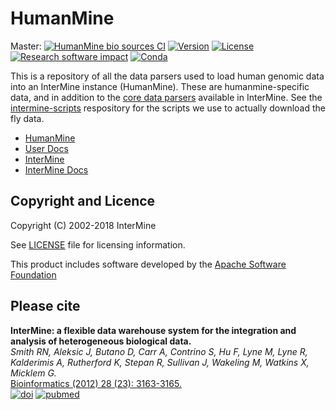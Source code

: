 HumanMine
============

Master: [![HumanMine bio sources CI](https://github.com/intermine/humanmine-bio-sources/workflows/HumanMine%20bio%20sources%20CI/badge.svg?branch=master)](https://github.com/intermine/humanmine-bio-sources/workflows/HumanMine%20bio%20sources%20CI)
[![Version](http://img.shields.io/badge/version-2.0.0-blue.svg?style=flat)](https://github.com/intermine/intermine/releases)
[![License](http://img.shields.io/badge/license-LGPL_2.1-blue.svg?style=flat)](https://github.com/intermine/intermine/blob/master/LICENSE)
[![Research software impact](http://depsy.org/api/package/pypi/intermine/badge.svg)](http://depsy.org/package/python/intermine)
[![Conda](https://anaconda.org/intermine/intermine/badges/installer/conda.svg)](https://anaconda.org/bioconda/intermine)

This is a repository of all the data parsers used to load human genomic data into an InterMine instance (HumanMine). These are humanmine-specific data, and in addition to the [core data parsers](http://intermine.readthedocs.io/en/latest/database/data-sources/library/) available in InterMine. See the [intermine-scripts](http://github.com/intermine/intermine-scripts) respository for the scripts we use to actually download the fly data.

* [HumanMine](http://www.humanmine.org)
* [User Docs](http://flymine.readthedocs.io/en/latest/)
* [InterMine](http://www.intermine.org)
* [InterMine Docs](http://intermine.readthedocs.io/en/latest/)

Copyright and Licence
------------------------

Copyright (C) 2002-2018 InterMine

See [LICENSE](LICENSE) file for licensing information.

This product includes software developed by the
[Apache Software Foundation][apache]

Please cite
------------------------

**InterMine: a flexible data warehouse system for the integration and analysis of heterogeneous biological data.**<br/>
*Smith RN, Aleksic J, Butano D, Carr A, Contrino S, Hu F, Lyne M, Lyne R, Kalderimis A, Rutherford K, Stepan R, Sullivan J, Wakeling M, Watkins X, Micklem G.* <br/>
[Bioinformatics (2012) 28 (23): 3163-3165.](http://bioinformatics.oxfordjournals.org/content/28/23/3163.abstract) <br/>
[![doi](http://img.shields.io/badge/doi-10.1093%2Fbioinformatics%2Fbts577-blue.svg?style=flat)](http://bioinformatics.oxfordjournals.org/content/28/23/3163.abstract) 
[![pubmed](http://img.shields.io/badge/pubmed-23023984-blue.svg?style=flat)](http://www.ncbi.nlm.nih.gov/pubmed/23023984)


[readthedocs]: http://intermine.readthedocs.org/en/latest
[tutorial]: http://intermine.readthedocs.org/en/latest/get-started/tutorial
[psql]: http://www.postgresql.org
[java]: http://openjdk.java.net
[apache]: http://www.apache.org
[tomcat]: http://tomcat.apache.org/download-70.cgi
